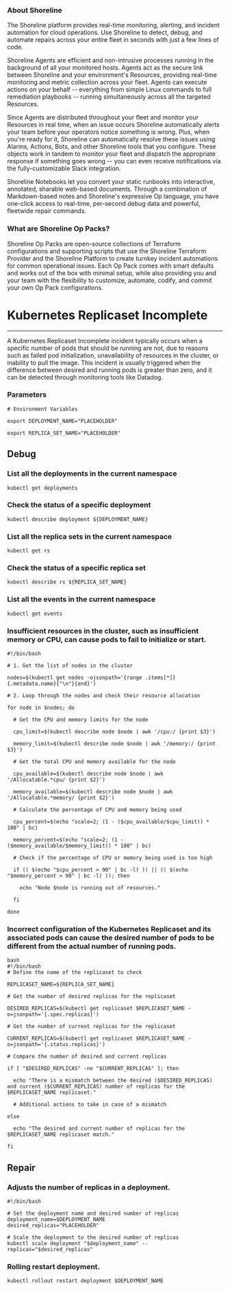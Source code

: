 
### About Shoreline
The Shoreline platform provides real-time monitoring, alerting, and incident automation for cloud operations. Use Shoreline to detect, debug, and automate repairs across your entire fleet in seconds with just a few lines of code.

Shoreline Agents are efficient and non-intrusive processes running in the background of all your monitored hosts. Agents act as the secure link between Shoreline and your environment's Resources, providing real-time monitoring and metric collection across your fleet. Agents can execute actions on your behalf -- everything from simple Linux commands to full remediation playbooks -- running simultaneously across all the targeted Resources.

Since Agents are distributed throughout your fleet and monitor your Resources in real time, when an issue occurs Shoreline automatically alerts your team before your operators notice something is wrong. Plus, when you're ready for it, Shoreline can automatically resolve these issues using Alarms, Actions, Bots, and other Shoreline tools that you configure. These objects work in tandem to monitor your fleet and dispatch the appropriate response if something goes wrong -- you can even receive notifications via the fully-customizable Slack integration.

Shoreline Notebooks let you convert your static runbooks into interactive, annotated, sharable web-based documents. Through a combination of Markdown-based notes and Shoreline's expressive Op language, you have one-click access to real-time, per-second debug data and powerful, fleetwide repair commands.

### What are Shoreline Op Packs?
Shoreline Op Packs are open-source collections of Terraform configurations and supporting scripts that use the Shoreline Terraform Provider and the Shoreline Platform to create turnkey incident automations for common operational issues. Each Op Pack comes with smart defaults and works out of the box with minimal setup, while also providing you and your team with the flexibility to customize, automate, codify, and commit your own Op Pack configurations.

# Kubernetes Replicaset Incomplete
---

A Kubernetes Replicaset Incomplete incident typically occurs when a specific number of pods that should be running are not, due to reasons such as failed pod initialization, unavailability of resources in the cluster, or inability to pull the image. This incident is usually triggered when the difference between desired and running pods is greater than zero, and it can be detected through monitoring tools like Datadog.

### Parameters
```shell
# Environment Variables

export DEPLOYMENT_NAME="PLACEHOLDER"

export REPLICA_SET_NAME="PLACEHOLDER"

```

## Debug

### List all the deployments in the current namespace
```shell
kubectl get deployments
```

### Check the status of a specific deployment
```shell
kubectl describe deployment ${DEPLOYMENT_NAME}
```

### List all the replica sets in the current namespace
```shell
kubectl get rs
```

### Check the status of a specific replica set
```shell
kubectl describe rs ${REPLICA_SET_NAME}
```

### List all the events in the current namespace
```shell
kubectl get events
```
### Insufficient resources in the cluster, such as insufficient memory or CPU, can cause pods to fail to initialize or start.
```shell
#!/bin/bash

# 1. Get the list of nodes in the cluster

nodes=$(kubectl get nodes -ojsonpath='{range .items[*]}{.metadata.name}{"\n"}{end}')

# 2. Loop through the nodes and check their resource allocation

for node in $nodes; do

  # Get the CPU and memory limits for the node

  cpu_limit=$(kubectl describe node $node | awk '/cpu:/ {print $3}')

  memory_limit=$(kubectl describe node $node | awk '/memory:/ {print $3}')

  # Get the total CPU and memory available for the node

  cpu_available=$(kubectl describe node $node | awk '/Allocatable.*cpu/ {print $2}')

  memory_available=$(kubectl describe node $node | awk '/Allocatable.*memory/ {print $2}')

  # Calculate the percentage of CPU and memory being used

  cpu_percent=$(echo "scale=2; (1 - ($cpu_available/$cpu_limit)) * 100" | bc)

  memory_percent=$(echo "scale=2; (1 - ($memory_available/$memory_limit)) * 100" | bc)

  # Check if the percentage of CPU or memory being used is too high

  if (( $(echo "$cpu_percent > 90" | bc -l) )) || (( $(echo "$memory_percent > 90" | bc -l) )); then

    echo "Node $node is running out of resources."

  fi

done
```
### Incorrect configuration of the Kubernetes Replicaset and its associated pods can cause the desired number of pods to be different from the actual number of running pods.
```shell
bash
#!/bin/bash
# Define the name of the replicaset to check

REPLICASET_NAME=${REPLICA_SET_NAME}

# Get the number of desired replicas for the replicaset

DESIRED_REPLICAS=$(kubectl get replicaset $REPLICASET_NAME -o=jsonpath='{.spec.replicas}')

# Get the number of current replicas for the replicaset

CURRENT_REPLICAS=$(kubectl get replicaset $REPLICASET_NAME -o=jsonpath='{.status.replicas}')

# Compare the number of desired and current replicas

if [ "$DESIRED_REPLICAS" -ne "$CURRENT_REPLICAS" ]; then

  echo "There is a mismatch between the desired ($DESIRED_REPLICAS) and current ($CURRENT_REPLICAS) number of replicas for the $REPLICASET_NAME replicaset."

  # Additional actions to take in case of a mismatch

else

  echo "The desired and current number of replicas for the $REPLICASET_NAME replicaset match."

fi

```

## Repair
### Adjusts the number of replicas in a deployment.
```shell
#!/bin/bash

# Set the deployment name and desired number of replicas
deployment_name=$DEPLOYMENT_NAME
desired_replicas="PLACEHOLDER"

# Scale the deployment to the desired number of replicas
kubectl scale deployment "$deployment_name" --replicas="$desired_replicas"

```
### Rolling restart deployment.
```shell
kubectl rollout restart deployment $DEPLOYMENT_NAME

```